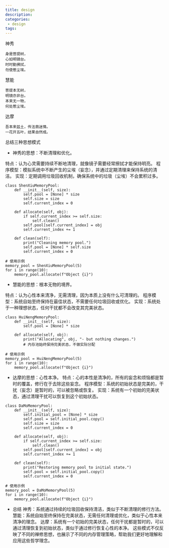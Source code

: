 ```yaml
---
title: design
description:
categories:
 - design
tags:
---
```


神秀
```
身是菩提树，
心如明镜台。
时时勤拂拭，
勿使惹尘埃。
```
慧能
```
菩提本无树，
明镜亦非台。
本来无一物，
何处惹尘埃。
```
达摩
```
吾本来兹土，传法救迷情。
一花开五叶，结果自然成。
```

总结三种思想模式

- 神秀的思想：不断清理和优化。

特点：认为心灵需要持续不断地清理，就像镜子需要经常擦拭才能保持明亮。
程序模型：模拟系统中不断产生的尘埃（妄念），并通过定期清理来保持系统的清洁。
实现：定期调用垃圾回收机制，确保系统中的垃圾（尘埃）不会累积过多。
```
class ShenXiuMemoryPool:
    def __init__(self, size):
        self.pool = [None] * size
        self.size = size
        self.current_index = 0

    def allocate(self, obj):
        if self.current_index >= self.size:
            self.clean()
        self.pool[self.current_index] = obj
        self.current_index += 1

    def clean(self):
        print("Cleaning memory pool.")
        self.pool = [None] * self.size
        self.current_index = 0

# 使用示例
memory_pool = ShenXiuMemoryPool(5)
for i in range(10):
    memory_pool.allocate(f"Object {i}")
```

- 慧能的思想：根本无物的境界。

特点：认为心性本来清净，无需清理，因为本质上没有什么可清理的。
程序模型：系统自始至终保持在最佳状态，不需要任何垃圾回收或优化。
实现：系统处于一种理想状态，任何干扰都不会改变其完美状态。
```
class HuiNengMemoryPool:
    def __init__(self, size):
        self.pool = [None] * size

    def allocate(self, obj):
        print("Allocating", obj, "- but nothing changes.")
        # 内存池始终保持完美状态，不做实际分配

# 使用示例
memory_pool = HuiNengMemoryPool(5)
for i in range(10):
    memory_pool.allocate(f"Object {i}")
```


- 达摩的思想：心性本净。
特点：心的本性是清净的，所有的妄念和烦恼都是暂时的覆盖，修行在于去除这些妄念。
程序模型：系统的初始状态是完美的，干扰（妄念）是暂时的，可以被忽略或恢复。
实现：系统有一个初始的完美状态，通过清理干扰可以恢复到这个初始状态。
```
class DaMoMemoryPool:
    def __init__(self, size):
        self.initial_pool = [None] * size
        self.pool = self.initial_pool.copy()
        self.size = size
        self.current_index = 0

    def allocate(self, obj):
        if self.current_index >= self.size:
            self.clean()
        self.pool[self.current_index] = obj
        self.current_index += 1

    def clean(self):
        print("Restoring memory pool to initial state.")
        self.pool = self.initial_pool.copy()
        self.current_index = 0

# 使用示例
memory_pool = DaMoMemoryPool(5)
for i in range(10):
    memory_pool.allocate(f"Object {i}")
```

- 总结
神秀：系统通过持续的垃圾回收保持清洁，类似于不断清理的修行方法。
慧能：系统自始至终保持在完美状态，无需任何清理或优化，类似于心性本来清净的理念。
达摩：系统有一个初始的完美状态，任何干扰都是暂时的，可以通过清理恢复到初始状态，类似于通过修行恢复心性的本净。
这些模式不仅反映了不同的禅修思想，也展示了不同的内存管理策略，帮助我们更好地理解和应用这些哲学理念。